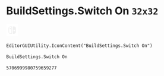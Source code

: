 # BuildSettings.Switch On `32x32`
<img src="/img/BuildSettings.Switch%20On.png" width=32 height=32>

``` CSharp
EditorGUIUtility.IconContent("BuildSettings.Switch On")
```
```
BuildSettings.Switch On
```
```
5706999980759659277
```
